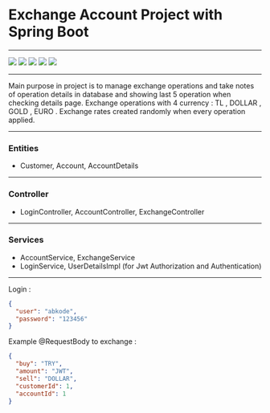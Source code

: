 # Exchange Account Project with Spring Boot 
***

![](https://img.shields.io/badge/java_17-✓-blue.svg)
![](https://img.shields.io/badge/spring_boot-✓-blue.svg)
![](https://img.shields.io/badge/postgreSQL-✓-blue.svg)
![](https://img.shields.io/badge/jwt-✓-blue.svg)
![](https://img.shields.io/badge/swagger-✓-blue.svg)
***
Main purpose in project is to manage exchange operations and take notes of operation 
details in database and showing last 5 operation when checking details page. 
Exchange operations with 4 currency : TL , DOLLAR , GOLD , EURO . Exchange rates created 
randomly when every operation applied.

***
### Entities
- Customer, Account, AccountDetails
***

### Controller
- LoginController, AccountController, ExchangeController

***
### Services
- AccountService, ExchangeService 
- LoginService, UserDetailsImpl (for Jwt Authorization and Authentication)
***

Login : 
```json
{
  "user": "abkode",
  "password": "123456"
}
```
Example @RequestBody to exchange :
```json
{
  "buy": "TRY",
  "amount": "JWT",
  "sell": "DOLLAR",
  "customerId": 1,
  "accountId": 1
}
```
